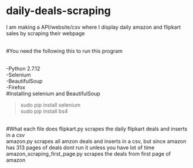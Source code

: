 # daily-deals-scraping
I am making a API/website/csv where I display daily amazon and flipkart sales by scraping their webpage

<br>#You need the following this to run this program

<br> -Python 2.7.12
<br>-Selenium
<br>-BeautifulSoup
<br>-Firefox
<br>
#Installing selenium and BeautifulSoup
>sudo pip install selenium<br>
>sudo pip install bs4<br>
<br>
#What each file does
flipkart.py scrapes the daily flipkart deals and inserts in a csv<br>
amazon.py scrapes all amzon deals and inserts in a csv, but since amazon has 313 pages of deals dont run it unless you have lot of time<br>
amazon_scraping_first_page.py scrapes the deals from first page of amazon<br>
